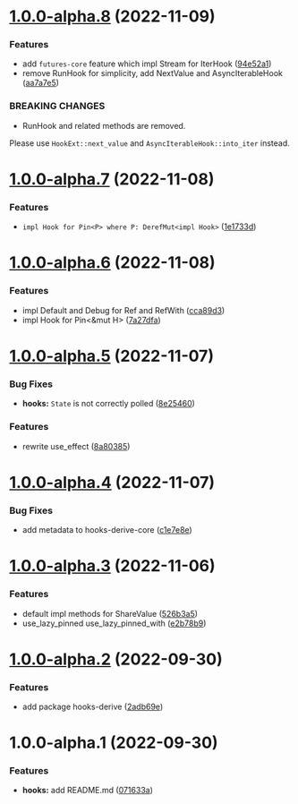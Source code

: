 # [1.0.0-alpha.8](https://github.com/frender-rs/hooks/compare/hooks-v1.0.0-alpha.7...hooks-v1.0.0-alpha.8) (2022-11-09)


### Features

* add `futures-core` feature which impl Stream for IterHook<H> ([94e52a1](https://github.com/frender-rs/hooks/commit/94e52a1725918643b7c521e752ca2c78748691d6))
* remove RunHook for simplicity, add NextValue and AsyncIterableHook ([aa7a7e5](https://github.com/frender-rs/hooks/commit/aa7a7e5076169dd7ac873545028ac591515bba40))


### BREAKING CHANGES

* RunHook and related methods are removed.

Please use `HookExt::next_value` and `AsyncIterableHook::into_iter` instead.

# [1.0.0-alpha.7](https://github.com/frender-rs/hooks/compare/hooks-v1.0.0-alpha.6...hooks-v1.0.0-alpha.7) (2022-11-08)


### Features

* `impl Hook for Pin<P> where P: DerefMut<impl Hook>` ([1e1733d](https://github.com/frender-rs/hooks/commit/1e1733dabe3b2aae330c0d15a119a589bd9618f6))

# [1.0.0-alpha.6](https://github.com/frender-rs/hooks/compare/hooks-v1.0.0-alpha.5...hooks-v1.0.0-alpha.6) (2022-11-08)


### Features

* impl Default and Debug for Ref and RefWith ([cca89d3](https://github.com/frender-rs/hooks/commit/cca89d3b48b9c11307e20c3c41190245ba0b456e))
* impl Hook for Pin<&mut H> ([7a27dfa](https://github.com/frender-rs/hooks/commit/7a27dfaed56856f784a1774073e27a1ac3a2e448))

# [1.0.0-alpha.5](https://github.com/frender-rs/hooks/compare/hooks-v1.0.0-alpha.4...hooks-v1.0.0-alpha.5) (2022-11-07)


### Bug Fixes

* **hooks:** `State` is not correctly polled ([8e25460](https://github.com/frender-rs/hooks/commit/8e25460877085a7c233c786c3e8645daa692e8d7))


### Features

* rewrite use_effect ([8a80385](https://github.com/frender-rs/hooks/commit/8a803852e6f74ae66d9c94287922a4b774b2b409))

# [1.0.0-alpha.4](https://github.com/frender-rs/hooks/compare/hooks-v1.0.0-alpha.3...hooks-v1.0.0-alpha.4) (2022-11-07)


### Bug Fixes

* add metadata to hooks-derive-core ([c1e7e8e](https://github.com/frender-rs/hooks/commit/c1e7e8e6f093d35f6fa7c97b6f268da91233b46b))

# [1.0.0-alpha.3](https://github.com/frender-rs/hooks/compare/hooks-v1.0.0-alpha.2...hooks-v1.0.0-alpha.3) (2022-11-06)


### Features

* default impl methods for ShareValue ([526b3a5](https://github.com/frender-rs/hooks/commit/526b3a5386ff2c407157bfa492f620ec7429ff27))
* use_lazy_pinned use_lazy_pinned_with ([e2b78b9](https://github.com/frender-rs/hooks/commit/e2b78b9faf6bb41e26eaa7ed7a9b31d47bb2d5e3))

# [1.0.0-alpha.2](https://github.com/frender-rs/hooks/compare/hooks-v1.0.0-alpha.1...hooks-v1.0.0-alpha.2) (2022-09-30)


### Features

* add package hooks-derive ([2adb69e](https://github.com/frender-rs/hooks/commit/2adb69e75ef3fa2bb135bed40ded7a235a32a422))

# 1.0.0-alpha.1 (2022-09-30)


### Features

* **hooks:** add README.md ([071633a](https://github.com/frender-rs/hooks/commit/071633a194dbbd69c0f248a4a994b3391352f20d))
